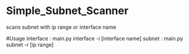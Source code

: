 # Simple_Subnet_Scanner
scans subnet with ip range or interface name

#Usage
interface : main.py interface -i [interface name]
subnet    : main.py subnet -r [ip range]
